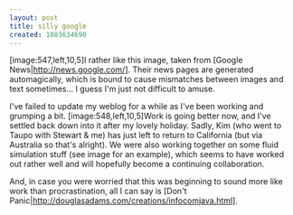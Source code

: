 ```yaml
---
layout: post
title: silly google
created: 1083634690
---
```

[image:547,left,10,5]I rather like this image, taken from [Google News|http://news.google.com/].  Their news pages are generated automagically, which is bound to cause mismatches between images and text sometimes...  I guess I'm just not difficult to amuse.

I've failed to update my weblog for a while as I've been working and grumping a bit.  [image:548,left,10,5]Work is going better now, and I've settled back down into it after my lovely holiday.  Sadly, Kim (who went to Taupo with Stewart &amp; me) has just left to return to California (but via Australia so that's alright).   We were also working together on some fluid simulation stuff (see image for an example), which seems to have worked out rather well and will hopefully become a continuing collaboration.

And, in case you were worried that this was beginning to sound more like work than procrastination, all I can say is [Don't Panic|http://douglasadams.com/creations/infocomjava.html].
